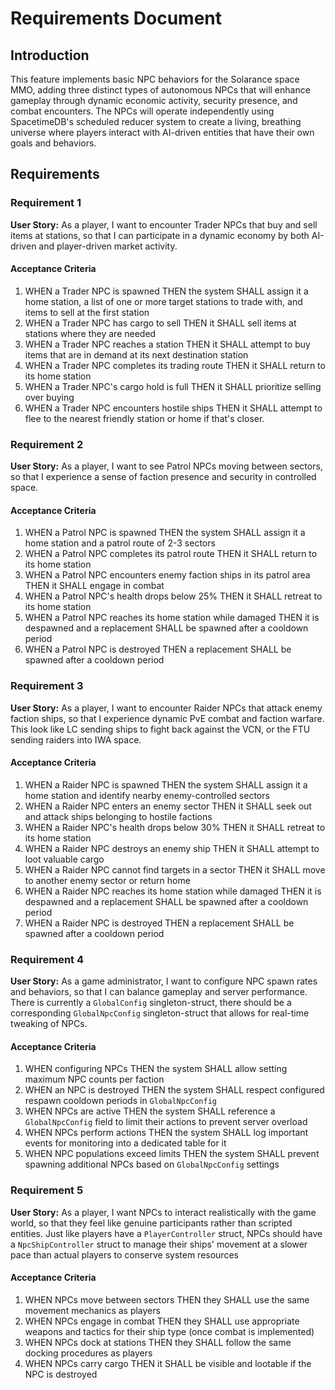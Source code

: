 # Requirements Document

## Introduction

This feature implements basic NPC behaviors for the Solarance space MMO, adding three distinct types of autonomous NPCs that will enhance gameplay through dynamic economic activity, security presence, and combat encounters. The NPCs will operate independently using SpacetimeDB's scheduled reducer system to create a living, breathing universe where players interact with AI-driven entities that have their own goals and behaviors.

## Requirements

### Requirement 1

**User Story:** As a player, I want to encounter Trader NPCs that buy and sell items at stations, so that I can participate in a dynamic economy by both AI-driven and player-driven market activity.

#### Acceptance Criteria

1. WHEN a Trader NPC is spawned THEN the system SHALL assign it a home station, a list of one or more target stations to trade with, and items to sell at the first station
2. WHEN a Trader NPC has cargo to sell THEN it SHALL sell items at stations where they are needed
3. WHEN a Trader NPC reaches a station THEN it SHALL attempt to buy items that are in demand at its next destination station
4. WHEN a Trader NPC completes its trading route THEN it SHALL return to its home station
5. WHEN a Trader NPC's cargo hold is full THEN it SHALL prioritize selling over buying
6. WHEN a Trader NPC encounters hostile ships THEN it SHALL attempt to flee to the nearest friendly station or home if that's closer.

### Requirement 2

**User Story:** As a player, I want to see Patrol NPCs moving between sectors, so that I experience a sense of faction presence and security in controlled space.

#### Acceptance Criteria

1. WHEN a Patrol NPC is spawned THEN the system SHALL assign it a home station and a patrol route of 2-3 sectors
2. WHEN a Patrol NPC completes its patrol route THEN it SHALL return to its home station
3. WHEN a Patrol NPC encounters enemy faction ships in its patrol area THEN it SHALL engage in combat
4. WHEN a Patrol NPC's health drops below 25% THEN it SHALL retreat to its home station
5. WHEN a Patrol NPC reaches its home station while damaged THEN it is despawned and a replacement SHALL be spawned after a cooldown period
6. WHEN a Patrol NPC is destroyed THEN a replacement SHALL be spawned after a cooldown period

### Requirement 3

**User Story:** As a player, I want to encounter Raider NPCs that attack enemy faction ships, so that I experience dynamic PvE combat and faction warfare. This look like LC sending ships to fight back against the VCN, or the FTU sending raiders into IWA space.

#### Acceptance Criteria

1. WHEN a Raider NPC is spawned THEN the system SHALL assign it a home station and identify nearby enemy-controlled sectors
2. WHEN a Raider NPC enters an enemy sector THEN it SHALL seek out and attack ships belonging to hostile factions
3. WHEN a Raider NPC's health drops below 30% THEN it SHALL retreat to its home station
4. WHEN a Raider NPC destroys an enemy ship THEN it SHALL attempt to loot valuable cargo
5. WHEN a Raider NPC cannot find targets in a sector THEN it SHALL move to another enemy sector or return home
6. WHEN a Raider NPC reaches its home station while damaged THEN it is despawned and a replacement SHALL be spawned after a cooldown period
7. WHEN a Raider NPC is destroyed THEN a replacement SHALL be spawned after a cooldown period

### Requirement 4

**User Story:** As a game administrator, I want to configure NPC spawn rates and behaviors, so that I can balance gameplay and server performance. There is currently a `GlobalConfig` singleton-struct, there should be a corresponding `GlobalNpcConfig` singleton-struct that allows for real-time tweaking of NPCs.

#### Acceptance Criteria

1. WHEN configuring NPCs THEN the system SHALL allow setting maximum NPC counts per faction
2. WHEN an NPC is destroyed THEN the system SHALL respect configured respawn cooldown periods in `GlobalNpcConfig`
3. WHEN NPCs are active THEN the system SHALL reference a `GlobalNpcConfig` field to limit their actions to prevent server overload
4. WHEN NPCs perform actions THEN the system SHALL log important events for monitoring into a dedicated table for it
5. WHEN NPC populations exceed limits THEN the system SHALL prevent spawning additional NPCs based on `GlobalNpcConfig` settings

### Requirement 5

**User Story:** As a player, I want NPCs to interact realistically with the game world, so that they feel like genuine participants rather than scripted entities. Just like players have a `PlayerController` struct, NPCs should have a `NpcShipController` struct to manage their ships' movement at a slower pace than actual players to conserve system resources

#### Acceptance Criteria

1. WHEN NPCs move between sectors THEN they SHALL use the same movement mechanics as players
2. WHEN NPCs engage in combat THEN they SHALL use appropriate weapons and tactics for their ship type (once combat is implemented)
3. WHEN NPCs dock at stations THEN they SHALL follow the same docking procedures as players
4. WHEN NPCs carry cargo THEN it SHALL be visible and lootable if the NPC is destroyed
